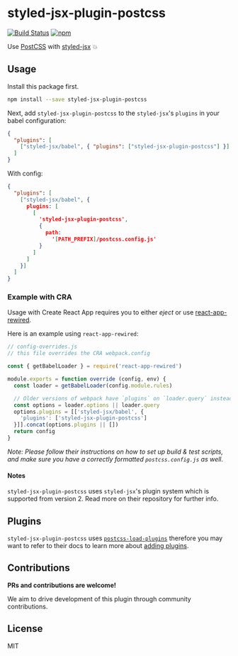 # styled-jsx-plugin-postcss

[![Build Status](https://travis-ci.org/giuseppeg/styled-jsx-plugin-postcss.svg?branch=master)](https://travis-ci.org/giuseppeg/styled-jsx-plugin-postcss)
[![npm](https://img.shields.io/npm/v/styled-jsx-plugin-postcss.svg)](https://www.npmjs.com/package/styled-jsx-plugin-postcss)

Use [PostCSS](https://github.com/postcss/postcss) with
[styled-jsx](https://github.com/zeit/styled-jsx) 💥

## Usage

Install this package first.

```bash
npm install --save styled-jsx-plugin-postcss
```

Next, add `styled-jsx-plugin-postcss` to the `styled-jsx`'s `plugins` in your
babel configuration:

```json
{
  "plugins": [
    ["styled-jsx/babel", { "plugins": ["styled-jsx-plugin-postcss"] }]
  ]
}
```

With config:

```json
{
  "plugins": [
    ["styled-jsx/babel", {
      plugins: [
        [
          'styled-jsx-plugin-postcss',
          {
            path:
              '[PATH_PREFIX]/postcss.config.js'
          }
        ]
      ] 
    }]
  ]
}
```

### Example with CRA

Usage with Create React App requires you to either _eject_ or use [react-app-rewired](https://github.com/timarney/react-app-rewired). 

Here is an example using `react-app-rewired`:

```javascript
// config-overrides.js
// this file overrides the CRA webpack.config

const { getBabelLoader } = require('react-app-rewired')

module.exports = function override (config, env) {
  const loader = getBabelLoader(config.module.rules)

  // Older versions of webpack have `plugins` on `loader.query` instead of `loader.options`.
  const options = loader.options || loader.query
  options.plugins = [['styled-jsx/babel', {
    'plugins': ['styled-jsx-plugin-postcss']
  }]].concat(options.plugins || [])
  return config
}
```

_Note: Please follow their instructions on how to set up build & test scripts, and make sure you have a correctly formatted `postcss.config.js` as well_.


#### Notes

`styled-jsx-plugin-postcss` uses `styled-jsx`'s plugin system which is supported
from version 2. Read more on their repository for further info.

## Plugins

`styled-jsx-plugin-postcss` uses
[`postcss-load-plugins`](https://www.npmjs.com/package/postcss-load-plugins)
therefore you may want to refer to their docs to learn more about
[adding plugins](https://www.npmjs.com/package/postcss-load-plugins#packagejson).

## Contributions

**PRs and contributions are welcome!** 

We aim to drive development of this plugin through community contributions.

## License

MIT
